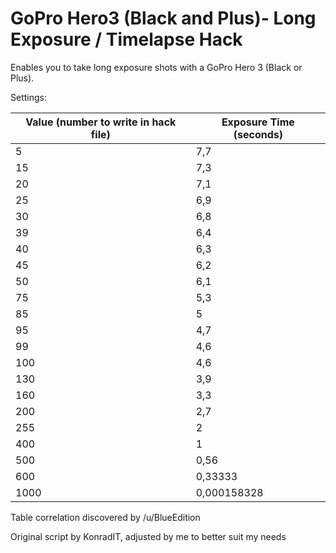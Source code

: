 # GoPro Hero3 (Black and Plus)- Long Exposure / Timelapse Hack

Enables you to take long exposure shots with a GoPro Hero 3 (Black or Plus).

Settings:

<table>
<thead>
<tr>
<th>Value (number to write in hack file)</th>
<th>Exposure Time (seconds)</th>
</tr>
</thead>
<tbody>
<tr>
<td>5</td>
<td>7,7</td>
</tr>
<tr>
<td>15</td>
<td>7,3</td>
</tr>
<tr>
<td>20</td>
<td>7,1</td>
</tr>
<tr>
<td>25</td>
<td>6,9</td>
</tr>
<tr>
<td>30</td>
<td>6,8</td>
</tr>
<tr>
<td>39</td>
<td>6,4</td>
</tr>
<tr>
<td>40</td>
<td>6,3</td>
</tr>
<tr>
<td>45</td>
<td>6,2</td>
</tr>
<tr>
<td>50</td>
<td>6,1</td>
</tr>
<tr>
<td>75</td>
<td>5,3</td>
</tr>
<tr>
<td>85</td>
<td>5</td>
</tr>
<tr>
<td>95</td>
<td>4,7</td>
</tr>
<tr>
<td>99</td>
<td>4,6</td>
</tr>
<tr>
<td>100</td>
<td>4,6</td>
</tr>
<tr>
<td>130</td>
<td>3,9</td>
</tr>
<tr>
<td>160</td>
<td>3,3</td>
</tr>
<tr>
<td>200</td>
<td>2,7</td>
</tr>
<tr>
<td>255</td>
<td>2</td>
</tr>
<tr>
<td>400</td>
<td>1</td>
</tr>
<tr>
<td>500</td>
<td>0,56</td>
</tr>
<tr>
<td>600</td>
<td>0,33333</td>
</tr>
<tr>
<td>1000</td>
<td>0,000158328</td>
</tr></tbody></table>

Table correlation discovered by /u/BlueEdition

Original script by KonradIT, adjusted by me to better suit my needs
